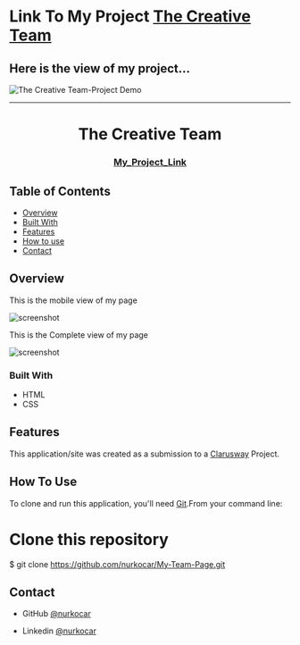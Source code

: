 <!-- Please update value in the {}  -->

# Link To My Project [The Creative Team](https://nurkocar.github.io/My-Team-Page/)

## Here is the view of my project...

![The Creative Team-Project Demo](SurveyForm.gif)

---------------------------
<h1 align="center">The Creative Team</h1>


<div align="center">
  <h3> 
    <a href="https://nurkocar.github.io/My-Team-Page/">
      My_Project_Link
    </a>
 
  </h3>
</div>

<!-- TABLE OF CONTENTS -->

## Table of Contents

- [Overview](#overview)
- [Built With](#built-with)
- [Features](#features)
- [How to use](#how-to-use)
- [Contact](#contact)

<!-- OVERVIEW -->

## Overview

This is the mobile view of my page

![screenshot](images/Mobile_view.PNG)

This is the Complete view of my page

![screenshot](images/CompleteView.PNG)
 

### Built With

<!-- This section should list any major frameworks that you built your project using. Here are a few examples.-->

- HTML
- CSS



## Features

This application/site was created as a submission to a [Clarusway](https://clarusway.com) Project. 

## How To Use

<!-- This is an example, please update according to your application -->

To clone and run this application, you'll need [Git](https://git-scm.com).From your command line:


# Clone this repository
$ git clone https://github.com/nurkocar/My-Team-Page.git



## Contact


- GitHub [@nurkocar](https://github.com/nurkocar)

- Linkedin [@nurkocar](https://www.linkedin.com/in/nur-kocar/)

